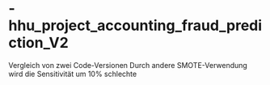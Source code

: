 # -hhu_project_accounting_fraud_prediction_V2

Vergleich von zwei Code-Versionen
Durch andere SMOTE-Verwendung wird die Sensitivität um 10% schlechte
